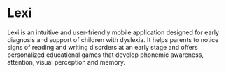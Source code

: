 # Lexi
Lexi is an intuitive and user-friendly mobile application designed for early diagnosis and support of children with dyslexia. It helps parents to notice signs of reading and writing disorders at an early stage and offers personalized educational games that develop phonemic awareness, attention, visual perception and memory.
